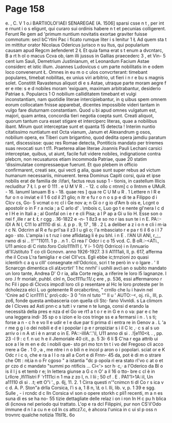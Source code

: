 # Page 158

e. , C. V 1 o.i BARTIIOLOl\'IAEI SENAREGAE (A. 1506] sparsi csse n t , per int e rnunt i o s eligunt, qui curaro sui ordinis habere n t et pecunias colligerent. Ferunt Re gem ad 'primum nuntium novitatis exortae graviter fuisse commotum: secl bC'rtini Pac i ficato rumque liter i s lenitur 1 Ł Ad quem sta t im mittitur orator Nicolaus Odericus jurisco n su ltus, qui popularium causam apud Regcm àefenderet 2 Ł Et quia fama erat s t enum a dvcntarc, B a rt h ol o macus Ccva ob,·iam illi jussus in Gallias praecederc 3 , et Vin- 5 cent ium Sauli, Demetrium Justinianum, et Leonardum Facium Astae considerc et istic illum. Joannes Ludovicus c um parte nobilitatis in e odem loco convenerunt Ł. Omnes in eu m o c ulos convcrterant: timebant populares, timebat nobilitas, ex unius viri arbitrio, ut fieri i n r e bu s magnis solet. Constitit Ravastenus aliquot di e s Astae, utraque parte moram aegre f er e nte: s e d nobiles moram 'exiguam, maximam arbitrabantur, desiderio Patriae s. Popularcs 1 O nobilium calliditatem timebant et vulgi inconstantiam, nam quotidie literae intercipiebantur, in q uibus spem omnem eorum collocatam fnisse apparebat, dicentes impossibile videri tantam in vulgo fare diuturnam constantiam. Quod u bi apud omnes vulgatum est, majori, quam antea, concordia tìeri negotia coepta sunt. Creati aliquot, quorum tantum cura esset stigare et interciperc literas, quae a nobilibus ibant. Mirum quot interceptae sunt et quanta 15 detecta ! Interim nuntio citatissimo nuntiatum est Octa vianum, Janum et Alexandrum g osos, nobilium opera, ex Tiberi cum brigantino, quod dedita opera jamdiu paratum rant, discessisse: quac res Romae detecta, Pontitìcis mandato per triremes suas revocati sun t t11. Praeterea aliae literae Joannis Pauli Lechani carsici interceptae, quibus, ut aiunt, facile fuit videre nobiles, indignatione contra plebcm, non recusaturos etiam incommoda Patriae, quae 20 statim 'dissimulatae compressaeque fuerunt. Et quo plebem in officio confirmarent, creati sex, qui vecti g alia, quae sunt super rebus ad victum humanum necessariis, minuerent. terea Dominus Capiti corsi, quia et ipse nobilis erat de familia de :ì\fari, factus reus susp 1 - tionis, in castellum Illicis recluditur 7 Ł l. p er 0 111 . e U M V R . - 12. c ollo c ntnm] c o llntnm e UMuR. - 16. Ianuml Ianuam B s - 18. quae res ] qua re C U M u R . 1 Lettere n l R e fur o n o inviat e il 1 6 cd il 21 glio; n itr e fu r o n o s p e di te a Filippo d i Clcv cs, Go- 5 vcmat o rc cl i Ge nov a; n Gi o r g io d'Am b ois e, Lcgnt o apostolir o in F r a ncia ; a C arlo d' . \mbois c, Luo go t e nente gl'nera l c d e l H e in Itali a ; al Gonfal on i e r e cli Pisa; a l P ap a Gi u lio H. Esse son o nei f ,ille r ar Ł Ł r cgg . .16-1822 e -n- 1 8z3 e so no r ias sun te i n E. PA::-iDl A N l, C11 Io a11110 di si. .Ł p p . 9, 17 , 18 . 2 L a deliber a z i o n e cli i m·ia r c N. Odcrirn al R e fu prl'sa il z3 l u gli o; l'a mbasciato r e pa r tì il 6 o i l 7 ago · sto. L'ampia i s t ruz i one aflìdatag li è pu bhl. i n E . l'AN UI ANI, r_;,, rwno di si .. !!''"11011. 1 p . .n 1 . Ci rea l' Odcr i c o 15 vcd. C. B oR.:-<ATi., U11 amico di C risto.foro Colo111h11 (. Y i- 1·0/t) Odrrico) i n i\nnuario dl'll'Jstituto T co cli Gcnovn. anno 1926-1927. 3 li A1111ali, II, p. 617, afferma rhe il Ccva L'ra famiglia r e ciel Cll'vcs. Egli ebbe ic;trnzioni zo quasi iclentirh c a q u clll' consegnate nll'Odcrico, scri t te però in v o lgare . ' Il Scnarcgn dimentica cli a\Łvcrtirl' 1 hc nnrhl' i uohili avc\·an o subito mandato un loro tante, Andrea D' O r ia, alla Corte regia, a riferire le loro l5 lagnanze. l oro .l fr morialr, puhbl. clnl n, Doc1111u:11/.ç ere , p. 536, essi affermarono r hc Fil i ppo di Clcvcs impcdl loro cli p resentare al Hc le loro proteste per In dcholezza elci L uo gotenente R orcabcrtino, " crnllo che lu i havin nel \'Cnire ad C ìcn1111 L' pro\·cdc- 3 0 "rin nl tuto "" Il u ' AUTO:-<, oj. rii., III, p. zo6, fonde questa ambasceria con quella cli Stc· fano Vivnldi. s La climorn de l Clcves ad Asti pnn·c a tutt i v rame n te lunga, consi d erando la necessità della pres e nza d el Go ve rt1 a t o r e in G e n o va: par e c he una leggera indi· 35 sp o s izion e lo cos tringe ss e a fermarsi i n . \ s ti; forse a n - c h e vo ll e udir e l e due par ti prima d i entra re in Genov a . L 'a r me g g i o dei nobili e d e i popolar i p e r propiziar s i il C lc ,· c s al s uo arriv o i n A st i è n arrat o in E. PA::-illlA:'.'\I, U11 anno di si . .![e110<Ł . , pp. 23 -l 9 : c f. n uc h e il Jlemoriale 40 cit., p. 5 3i· 6 li $ C'na r ega attrib ui sce a l le m en e dc i nobili que- sto pri mo tcn tn t i vo del Fregoso cli acco rrere a Ge . 1 0 ,·a , me ntre i n o bili n e incol p aron o i popolari. sciat or e K Odc r i c o, che e ra a l l o ra all a Cort e di Frnn- 45 da, pot è di m o strare che Ott : nŁia n o Fr cgoso " a istantia "dc p opola ri era stato rl'vo c at o et pr czo d c mandato "summi po ntificis ... Ci<'> scr h· c,· a l'Oderico da Bl o is il l j s et temb r e; ln lettera giunse a G c n O\' a il 16 o tto- bre c cl è in Lrllcre ,lfi11istri F 'r1111ci n 1 ma z zo I, n. l Iii ; 50 cf . E . PA1'1>1A::il, Un a11110 di si . .t; ett O"i '., p. 6j, 11. 2. 1 Cirra questi n\'\"cnimcn ti dl Co r s ica v c d. A. P. Ston"a drlla Corsica, l'i s a, 1 8 n, \Ł o l. Ili, lib. v, p. 1 39 e sgg. Sulle , - i rcndc d c lln Corsica vl son o opere storkh c pli1 recenti, m a n es suna di es se ha no- 55 tizie dettagliate delle relaz i on i ron In H c pu h blica di (ìcnova nel periodo qui trattato. L'op e ra dcl Filippini, pur non CS'il'Odo immune d n l a cu n e cd ln cs attcz7.c, è ahcora l'unica in c ui sl p oss n trovnrc qualche notizia 11til1Ł. 6o